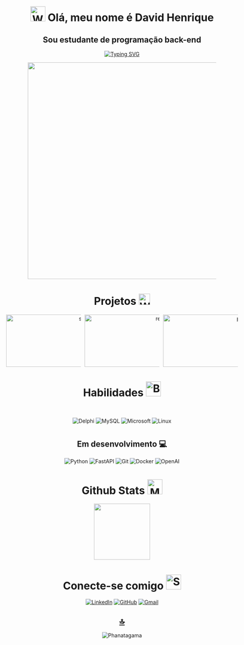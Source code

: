 <h1 align="center"><img src="https://raw.githubusercontent.com/Tarikul-Islam-Anik/Animated-Fluent-Emojis/master/Emojis/Hand%20gestures/Waving%20Hand%20Light%20Skin%20Tone.png" alt="Waving Hand Light Skin Tone" width="40" height="40" /> Olá, meu nome é David Henrique</h1>
<h2 align="center"> &nbsp; Sou estudante de programação back-end &nbsp; </h2>

<div align="center">
    
[![Typing SVG](https://readme-typing-svg.herokuapp.com?color=%2336BCF7&center=true&vCenter=true&width=650&lines=Welcome+to+my+profile+🌍 )](https://git.io/typing-svg)
</div>

<div id="header" align="center">
    <a href="https://github.com/Ahmed-dev-dragon/">
  <img src="https://github.com/Anmol-Baranwal/Cool-GIFs-For-GitHub/assets/74038190/7d484dc9-68a9-4ee6-a767-aea59035c12d" width="580">
       </a>
</div>

<div  align="center">

# Projetos <img src="https://raw.githubusercontent.com/Tarikul-Islam-Anik/Animated-Fluent-Emojis/master/Emojis/Hand%20gestures/Writing%20Hand%20Light%20Skin%20Tone.png" alt="Writing Hand Light Skin Tone" width="30" height="30" />

<div style="display: flex; flex-direction: row; justify-content: center; gap: 10px;">
    <a href="https://github.com/David-Henriqu3/dio-lab-open-source" style="width: 200px;">
        <img height="140" width="450" src="https://github-readme-stats.vercel.app/api/pin/?username=David-Henriqu3&repo=dio-lab-open-source&bg_color=000&border_color=0E76A8&show_icons=true&icon_color=0E76A8&title_color=0E76A8&text_color=FFF" alt="streak stats" style="margin: 0;" />
    </a>
    <a href="https://github.com/David-Henriqu3/Bootcamp-DIO-Python" style="width: 200px;">
        <img height="140" width="450" src="https://github-readme-stats.vercel.app/api/pin/?username=David-Henriqu3&repo=Bootcamp-DIO-Python&bg_color=000&border_color=0E76A8&show_icons=true&icon_color=0E76A8&title_color=0E76A8&text_color=FFF" alt="readme stats" style="margin: 0;" />
    </a>
    <a href="https://github.com/David-Henriqu3/py_ia_generativa_pipeline_etl" style="width: 200px;">
        <img height="140" width="450" src="https://github-readme-stats.vercel.app/api/pin/?username=David-Henriqu3&repo=py_ia_generativa_pipeline_etl&bg_color=000&border_color=0E76A8&show_icons=true&icon_color=0E76A8&title_color=0E76A8&text_color=FFF" alt="pipeline etl" style="margin: 0;" />
    </a>
</div>

    
# Habilidades <img src="https://raw.githubusercontent.com/Tarikul-Islam-Anik/Animated-Fluent-Emojis/master/Emojis/Hand%20gestures/Brain.png" alt="Brain" width="40" height="40" />
</div>

 <div style="display: inline_block" align="center"><br>

![Delphi](https://img.shields.io/badge/Delphi-333333?style=for-the-badge&logo=delphi&logoColor=0E76A8)
![MySQL](https://img.shields.io/badge/MySQL-333333?style=for-the-badge&logo=mysql&logoColor=0E76A8)
![Microsoft](https://img.shields.io/badge/Microsoft-333333?style=for-the-badge&logo=microsoft&logoColor=0E76A8)
![Linux](https://img.shields.io/badge/Linux-333333?style=for-the-badge&logo=linux&logoColor=0E76A8)

# 

## Em desenvolvimento 💻

![Python](https://img.shields.io/badge/Python-333333?style=for-the-badge&logo=python)
![FastAPI](https://img.shields.io/badge/FastAPI-333333?style=for-the-badge&logo=fastapi&logoColor=0E76A8)
![Git](https://img.shields.io/badge/GIT-333333?style=for-the-badge&logo=git&logoColor=0E76A8)
![Docker](https://img.shields.io/badge/docker-333333?style=for-the-badge&logo=docker&logoColor=0E76A8)
![OpenAI](https://img.shields.io/badge/-OpenAI-333333?style=for-the-badge&logo=openai&logoColor=0E76A8)

##
# Github Stats <img src="https://raw.githubusercontent.com/Tarikul-Islam-Anik/Animated-Fluent-Emojis/master/Emojis/People%20with%20professions/Man%20Technologist%20Light%20Skin%20Tone.png" alt="Man Technologist Light Skin Tone" width="40" height="40" />
<div align="center">
  <img height="150em" src="https://github-readme-stats.vercel.app/api/top-langs/?username=David-Henriqu3&layout=compact&langs_count=7&theme=github_dark"/>
</div>

#
  # Conecte-se comigo <img src="https://raw.githubusercontent.com/Tarikul-Islam-Anik/Animated-Fluent-Emojis/master/Emojis/Smilies/Smiling%20Face%20with%20Smiling%20Eyes.png" alt="Smiling Face with Smiling Eyes" width="40" height="40" />

[![LinkedIn](https://img.shields.io/badge/LinkedIn-333333?style=for-the-badge&logo=linkedin&logoColor=0E76A8)](https://www.linkedin.com/in/david-henrique/)
[![GitHub](https://img.shields.io/badge/github-333333?style=for-the-badge&logo=github&logoColor=0E76A8)](https://github.com/David-Henriqu3)
[![Gmail](https://img.shields.io/badge/Gmail-333333?style=for-the-badge&logo=gmail&logoColor=0E76A8)](mailto:david.henrique.pe@gmail.com)
     
      
  ## [🔝](#--Sou-um-Desenvolvedor-Back-end--)
  ![Phanatagama](https://raw.githubusercontent.com/Trilokia/Trilokia/379277808c61ef204768a61bbc5d25bc7798ccf1/bottom_header.svg)
    
  </div>
